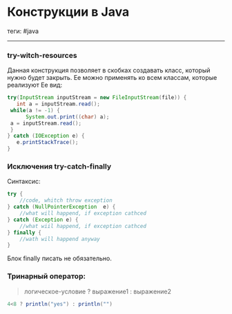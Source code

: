 # Конструкции в Java
теги: #java 

---
### try-witch-resources
Данная конструкция позволяет в скобках создавать класс, который нужно будет закрыть. Ее можно применять ко всем классам, которые реализуют Ее вид:
```java
try(InputStream inputStream = new FileInputStream(file)) {  
   int a = inputStream.read();  
 while(a != -1) {  
      System.out.print((char) a);  
 a = inputStream.read();  
 }  
} catch (IOException e) {  
   e.printStackTrace();  
}
```
### Исключения try-catch-finally
Синтаксис:
```java
try {
	//code, whitch throw exception
} catch (NullPointerException  e) {
	//what will happend, if exception cathced
} catch (Exception e) {
	//what wiil happend, if exception cathced
} finally {
	//wath will happend anyway
}
```
Блок finally писать не обязательно.

### Тринарный оператор:
>логическое-условие ? выражение1 : выражение2

```java
4<8 ? println("yes") : println("")